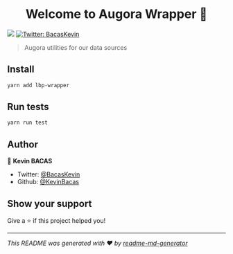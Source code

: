 <h1 align="center">Welcome to Augora Wrapper 👋</h1>
<p>
  <img src="https://img.shields.io/badge/version-0.8.0-blue.svg?cacheSeconds=2592000" />
  <a href="https://twitter.com/BacasKevin">
    <img alt="Twitter: BacasKevin" src="https://img.shields.io/twitter/follow/BacasKevin.svg?style=social" target="_blank" />
  </a>
</p>

> Augora utilities for our data sources

## Install

```sh
yarn add lbp-wrapper
```

## Run tests

```sh
yarn run test
```

## Author

👤 **Kevin BACAS**

- Twitter: [@BacasKevin](https://twitter.com/BacasKevin)
- Github: [@KevinBacas](https://github.com/KevinBacas)

## Show your support

Give a ⭐️ if this project helped you!

---

_This README was generated with ❤️ by [readme-md-generator](https://github.com/kefranabg/readme-md-generator)_
